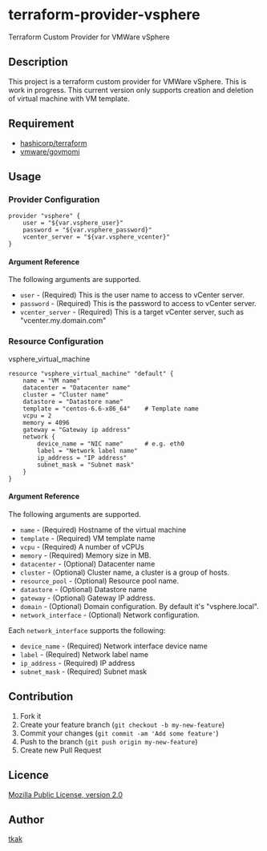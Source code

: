 terraform-provider-vsphere
==========================

Terraform Custom Provider for VMWare vSphere

## Description

This project is a terraform custom provider for VMWare vSphere. This is work in progress. 
This current version only supports creation and deletion of virtual machine with VM template.

## Requirement

* [hashicorp/terraform](https://github.com/hashicorp/terraform)
* [vmware/govmomi](https://github.com/vmware/govmomi)

## Usage

### Provider Configuration

```
provider "vsphere" {
    user = "${var.vsphere_user}"
    password = "${var.vsphere_password}"
    vcenter_server = "${var.vsphere_vcenter}"
}
```

#### Argument Reference

The following arguments are supported.

* `user` - (Required) This is the user name to access to vCenter server.
* `password` - (Required) This is the password to access to vCenter server.
* `vcenter_server` - (Required) This is a target vCenter server, such as "vcenter.my.domain.com"

### Resource Configuration

vsphere_virtual_machine

```
resource "vsphere_virtual_machine" "default" {
    name = "VM name"
    datacenter = "Datacenter name"
    cluster = "Cluster name"
    datastore = "Datastore name"
    template = "centos-6.6-x86_64"    # Template name
    vcpu = 2
    memory = 4096
    gateway = "Gateway ip address"
    network {
        device_name = "NIC name"      # e.g. eth0
        label = "Network label name"
        ip_address = "IP address"
        subnet_mask = "Subnet mask"
    }
}
```

#### Argument Reference

The following arguments are supported.

* `name` - (Required) Hostname of the virtual machine
* `template` - (Required) VM template name
* `vcpu` - (Required) A number of vCPUs
* `memory` - (Required) Memory size in MB.
* `datacenter` - (Optional) Datacenter name
* `cluster` - (Optional) Cluster name, a cluster is a group of hosts.
* `resource_pool` - (Optional) Resource pool name.
* `datastore` - (Optional) Datastore name
* `gateway` - (Optional) Gateway IP address.
* `domain` - (Optional) Domain configuration. By default it's "vsphere.local".
* `network_interface` - (Optional) Network configuration.

Each `network_interface` supports the following:

* `device_name` - (Required) Network interface device name
* `label` - (Required) Network label name
* `ip_address` - (Required) IP address
* `subnet_mask` - (Required) Subnet mask


## Contribution

1. Fork it
2. Create your feature branch (`git checkout -b my-new-feature`)
3. Commit your changes (`git commit -am 'Add some feature'`)
4. Push to the branch (`git push origin my-new-feature`)
5. Create new Pull Request


## Licence

[Mozilla Public License, version 2.0](https://github.com/rakutentech/terraform-provider-vsphere/blob/master/LICENSE)

## Author

[tkak](https://github.com/tkak)

